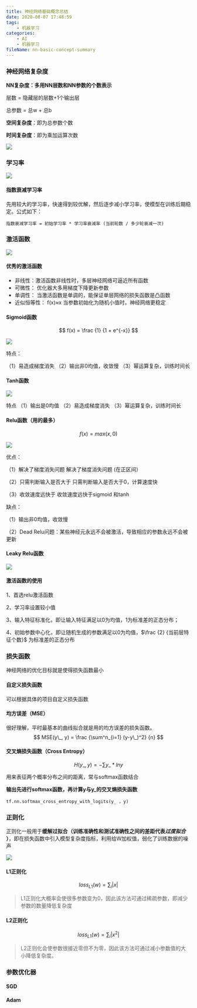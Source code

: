 ```yaml
---
title: 神经网络基础概念总结
date: 2020-08-07 17:48:59
tags:
	- 机器学习
categories:
	- AI
	- 机器学习
fileName: nn-basic-concept-summary
---
```


### 神经网络复杂度

**NN复杂度：多用NN层数和NN参数的个数表示**

层数 = 隐藏层的层数+1个输出层

总参数 = 总w + 总b

**空间复杂度**：即为总参数个数

**时间复杂度**：即为乘加运算次数

![](http://cdn.ziyedy.top/image/%E7%A5%9E%E7%BB%8F%E7%BD%91%E7%BB%9C%E5%9F%BA%E7%A1%80%E6%A6%82%E5%BF%B5%E6%80%BB%E7%BB%93/%E5%A4%8D%E6%9D%82%E5%BA%A6.png)



### 学习率

![](http://cdn.ziyedy.top/image/%E7%A5%9E%E7%BB%8F%E7%BD%91%E7%BB%9C%E5%9F%BA%E7%A1%80%E6%A6%82%E5%BF%B5%E6%80%BB%E7%BB%93/%E5%AD%A6%E4%B9%A0%E7%8E%87.png)

#### 指数衰减学习率

先用较大的学习率，快速得到较优解，然后逐步减小学习率，使模型在训练后期稳定。公式如下：

```
指数衰减学习率 = 初始学习率 * 学习率衰减率 (当前轮数 / 多少轮衰减一次)
```



### 激活函数

![](http://cdn.ziyedy.top/image/%E7%A5%9E%E7%BB%8F%E7%BD%91%E7%BB%9C%E5%9F%BA%E7%A1%80%E6%A6%82%E5%BF%B5%E6%80%BB%E7%BB%93/%E6%BF%80%E6%B4%BB%E5%87%BD%E6%95%B0.png)

#### 优秀的激活函数

- 非线性：激活函数非线性时，多层神经网络可逼近所有函数
- 可微性： 优化器大多用梯度下降更新参数
- 单调性： 当激活函数是单调的，能保证单层网络的损失函数是凸函数
- 近似恒等性： f(x)≈x 当参数初始化为随机小值时，神经网络更稳定



#### Sigmoid函数

$$
f(x) = \frac {1} {1 + e^{-x}}
$$

![](http://cdn.ziyedy.top/image/%E7%A5%9E%E7%BB%8F%E7%BD%91%E7%BB%9C%E5%9F%BA%E7%A1%80%E6%A6%82%E5%BF%B5%E6%80%BB%E7%BB%93/sigmoid.png)

特点：

（1）易造成梯度消失
（2）输出非0均值，收敛慢
（3）幂运算复杂，训练时间长

#### Tanh函数

![](http://cdn.ziyedy.top/image/%E7%A5%9E%E7%BB%8F%E7%BD%91%E7%BB%9C%E5%9F%BA%E7%A1%80%E6%A6%82%E5%BF%B5%E6%80%BB%E7%BB%93/tanh.png)

特点
（1）输出是0均值
（2）易造成梯度消失
（3）幂运算复杂，训练时间长

#### Relu函数（用的最多）

$$
f(x) = max(x, 0)
$$

![](http://cdn.ziyedy.top/image/%E7%A5%9E%E7%BB%8F%E7%BD%91%E7%BB%9C%E5%9F%BA%E7%A1%80%E6%A6%82%E5%BF%B5%E6%80%BB%E7%BB%93/relu.png)

优点：

（1）解决了梯度消失问题 解决了梯度消失问题 (在正区间）

（2）只需判断输入是否大于 只需判断输入是否大于0，计算速度快

（3）收敛速度远快于 收敛速度远快于sigmoid 和tanh

缺点：

（1）输出非0均值，收敛慢

（2）Dead Relu问题：某些神经元永远不会被激活，导致相应的参数永远不会被更新

#### Leaky Relu函数

![](http://cdn.ziyedy.top/image/%E7%A5%9E%E7%BB%8F%E7%BD%91%E7%BB%9C%E5%9F%BA%E7%A1%80%E6%A6%82%E5%BF%B5%E6%80%BB%E7%BB%93/Leaky-relu.png)

#### 激活函数的使用

1、首选relu激活函数

2、学习率设置较小值

3、输入特征标准化，即让输入特征满足以0为均值，1为标准差的正态分布； 

4、初始参数中心化，即让随机生成的参数满足以0为均值，$\frac {2} {当前层特征个数}$ 为标准差的正态分布



### 损失函数

神经网络的优化目标就是使得损失函数最小

#### 自定义损失函数

可以根据具体的项目自定义损失函数

#### 均方误差（MSE）

很好理解，平时最基本的曲线拟合就是用的均方误差的损失函数。
$$
MSE(y\_, y) = \frac {\sum^n_{i=1} (y-y\_)^2} {n}
$$


#### 交叉熵损失函数（Cross Entropy）

$$
H(y\_, y) = - \sum y\_ * ln y
$$

用来表征两个概率分布之间的距离，常与softmax函数结合

**输出先进行softmax函数，再计算y与y\_的交叉熵损失函数**

```
tf.nn.softmax_cross_entropy_with_logits(y_ ，y)
```





### 正则化

正则化一般用于**缓解过拟合（训练准确性和测试准确性之间的差距代表*过度拟合* ）**，即在损失函数中引入模型复杂度指标，利用给W加权值，弱化了训练数据的噪声

![](http://cdn.ziyedy.top/image/%E7%A5%9E%E7%BB%8F%E7%BD%91%E7%BB%9C%E5%9F%BA%E7%A1%80%E6%A6%82%E5%BF%B5%E6%80%BB%E7%BB%93/%E6%AD%A3%E5%88%99%E5%8C%96.png)

#### L1正则化

$$
loss_{L1}(w) = \sum_{i} |x|
$$

> L1正则化大概率会使很多参数变为0，因此该方法可通过稀疏参数，即减少参数的数量降低复杂度

#### L2正则化

$$
loss_{L1}(w) = \sum_{i} |x^2|
$$



> L2正则化会使参数很接近零但不为零，因此该方法可通过减小参数值的大小降低复杂度。





### 参数优化器

#### SGD



#### Adam



